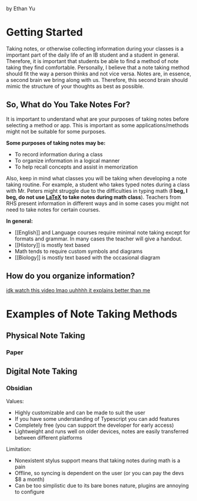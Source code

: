 by Ethan Yu
# Getting Started
Taking notes, or otherwise collecting information during your classes is a important part of the daily life of an IB student and a student in general. Therefore, it is important that students be able to find a method of note taking they find comfortable. Personally, I believe that a note taking method should fit the way a person thinks and not vice versa. Notes are, in essence, a second brain we bring along with us. Therefore, this second brain should mimic the structure of your thoughts as best as possible.
## So, What do You Take Notes For?
It is important to understand what are your purposes of taking notes before selecting a method or app. This is important as some applications/methods might not be suitable for some purposes.

**Some purposes of taking notes may be:**
- To record information during a class
- To organize information in a logical manner
- To help recall concepts and assist in memorization

Also, keep in mind what classes you will be taking when developing a note taking routine. For example, a student who takes typed notes during a class with Mr. Peters might struggle due to the difficulties in typing math (**I beg, I beg, do not use [LaTeX](https://www.latex-project.org/) to take notes during math class**). Teachers from RHS present information in different ways and in some cases you might not need to take notes for certain courses. 

**In general:**
- [[English]] and Language courses require minimal note taking except for formats and grammar. In many cases the teacher will give a handout.
- [[History]] is mostly text based
- Math tends to require custom symbols and diagrams
- [[Biology]] is mostly text based with the occasional diagram

## How do you organize information?

[idk watch this video lmao uuhhhh it explains better than me](https://www.youtube.com/watch?v=f3dDVtJ2sec)

# Examples of Note Taking Methods

## Physical Note Taking

###  Paper

## Digital Note Taking

### Obsidian
Values:
- Highly customizable and can be made to suit the user
- If you have some understanding of Typescript you can add features
- Completely free (you can support the developer for early access)
- Lightweight and runs well on older devices, notes are easily transferred between different platforms

Limitation:
- Nonexistent stylus support means that taking notes during math is a pain
- Offline, so syncing is dependent on the user (or you can pay the devs \$8 a month)
- Can be too simplistic due to its bare bones nature, plugins are annoying to configure
